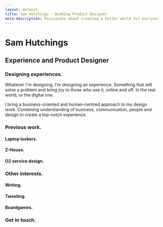 ```yaml
---
layout: default
title: Sam Hutchings - Budding Product Designer
meta-description: Passionate about creating a better world for everyone, through making great products. Open to opportunities.
---
```


<div class="container-fluid remove-all-margin remove-all-padding">
  <div class="row d-flex align-items-center justify-content-center flex-column">
    <div class="col">
      <div class="card homeCard">
        <div class="card-body">
          <h1>Sam Hutchings</h1>
          <h2>Experience and Product Designer</h2>
          <h3>Designing experiences.</h3>
            <p>Whatever I'm designing, I'm designing an experience. Something that will solve a problem and bring joy to those who use it, online and off. In the real world, or the digital one.</p>
            <p>I bring a business-oriented and human-centred approach to my design work. Combining understanding of business, communication, people and design to create a top-notch experience.</p>
          <h3>Previous work.</h3>
            <h4>Laptop lockers.</h4>
            <h4>Z-House.</h4>
            <h4>O2 service design.</h4>
          <h3>Other interests.</h3>
            <h4>Writing.</h4>
            <h4>Tweeting.</h4>
            <h4>Boardgames.</h4>
          <h3>Get in touch.</h3>
        </div>
      </div>
    </div>
  </div>
</div>
